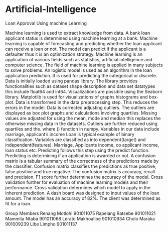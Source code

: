 # Artificial-Intelligence
Loan Approval Using machine Learning

Machine learning is used to extract knowledge from data. A bank loan applicant status is determined using machine learning at a bank. Machine learning is capable of forecasting and predicting whether the loan applicant can receive a loan or not. The model can predict if the applicant is a defaulter thus it is an optimization strategy.
Machine learning is an application of various fields such as statistics, artificial intelligence and computer science. The field of machine learning is applied in many subjects to solve problems. An logistic model is used as an algorithm in the loan application prediction. It is used for predicting the categorical or discrete.   Data is initially loaded using pandas library. The library provides functionalities such as dataset shape description and data set datatypes this include float64 and int64. Visualizations are possible using the Seaborn library. Matplotlib is used for visualizations of graphs histograms and box-plot.
Data is transformed in the data preprocessing step. This reduces the errors in the model. Data is corrected adjusting outliers. The outliers are displayed as box plot graphs and calculations involving quartiles. Missing values are adjusted for using the mean, mode and median this replaces the otherwise missing data in the datasets. Outliers are further reduced using quartiles and the. where () function in numpy.
 Variables in our data include marriage, applicant’s income Loan is typical example of binary classification. Variables are classified as into dependent(target) and independent(features). Marriage, Applicants income, co applicant income, loan status etc. Predicting follows this step using the predict function. Predicting is determining if an application is awarded or not.
 A confusion matrix is a tabular summary of the correctness of the predictions made by the classifier. Confusion matrix classifies the predictions as true positive, false positive and true negative. The confusion matrix is accuracy, recall and precision. F1 score further determines the accuracy of the model. Cross validation further for evaluation of machine learning models and their performance. Cross validation determines which model to apply in the inherent prediction. A dash board was designed to input values of the loan amount.
The model has an accuracy of 82%. The client was determined as fit for a loan.


Group Members
Renang Motlohi 901011075
Rapelang Ratsebe 901011021
Mammita Ntaba 901011068
Lerato Makhoalibe 901010934
Cholo Maraka 901009239
Libe Limpho 901011137
